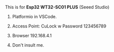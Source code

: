 This is for **Esp32 WT32-SC01 PLUS** (Seeed Studio)

1) Platformio in VSCode.

2) Access Point: CuLock w
Password 123456789

3) Browser 192.168.4.1 

4) Don't insult me.
